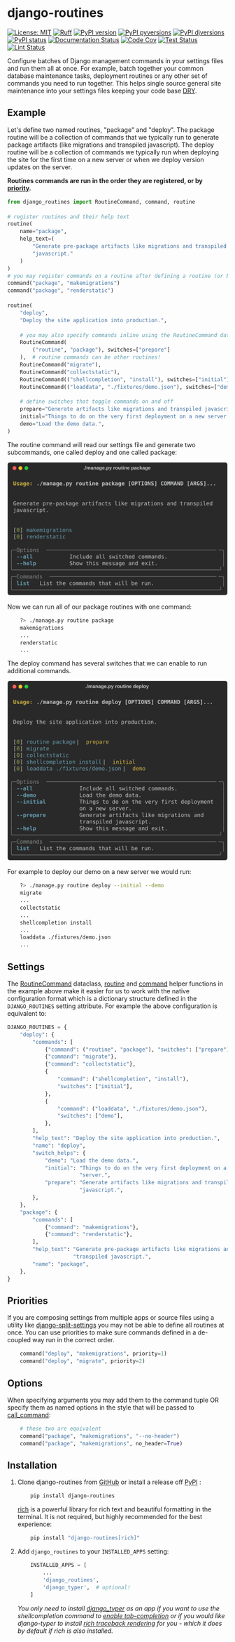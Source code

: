# django-routines


[![License: MIT](https://img.shields.io/badge/License-MIT-blue.svg)](https://opensource.org/licenses/MIT)
[![Ruff](https://img.shields.io/endpoint?url=https://raw.githubusercontent.com/astral-sh/ruff/main/assets/badge/v2.json)](https://github.com/astral-sh/ruff)
[![PyPI version](https://badge.fury.io/py/django-routines.svg)](https://pypi.python.org/pypi/django-routines/)
[![PyPI pyversions](https://img.shields.io/pypi/pyversions/django-routines.svg)](https://pypi.python.org/pypi/django-routines/)
[![PyPI djversions](https://img.shields.io/pypi/djversions/django-routines.svg)](https://pypi.org/project/django-routines/)
[![PyPI status](https://img.shields.io/pypi/status/django-routines.svg)](https://pypi.python.org/pypi/django-routines)
[![Documentation Status](https://readthedocs.org/projects/django-routines/badge/?version=latest)](http://django-routines.readthedocs.io/?badge=latest/)
[![Code Cov](https://codecov.io/gh/bckohan/django-routines/branch/main/graph/badge.svg?token=0IZOKN2DYL)](https://codecov.io/gh/bckohan/django-routines)
[![Test Status](https://github.com/bckohan/django-routines/workflows/test/badge.svg)](https://github.com/bckohan/django-routines/actions/workflows/test.yml)
[![Lint Status](https://github.com/bckohan/django-routines/workflows/lint/badge.svg)](https://github.com/bckohan/django-routines/actions/workflows/lint.yml)


Configure batches of Django management commands in your settings files and run them all at once.
For example, batch together your common database maintenance tasks, deployment routines or any
other set of commands you need to run together. This helps single source general site maintenance
into your settings files keeping your code base [DRY](https://en.wikipedia.org/wiki/Don%27t_repeat_yourself).

## Example

Let's define two named routines, "package" and "deploy". The package routine will be a collection
of commands that we typically run to generate package artifacts (like migrations and transpiled
javascript). The deploy routine will be a collection of commands we typically run when deploying
the site for the first time on a new server or when we deploy version updates on the server.

**Routines commands are run in the order they are registered, or by [priority](#priorities).**

```python
from django_routines import RoutineCommand, command, routine

# register routines and their help text
routine(
    name="package",
    help_text=(
        "Generate pre-package artifacts like migrations and transpiled "
        "javascript."
    )
)
# you may register commands on a routine after defining a routine (or before!)
command("package", "makemigrations")
command("package", "renderstatic")

routine(
    "deploy",
    "Deploy the site application into production.",

    # you may also specify commands inline using the RoutineCommand dataclass
    RoutineCommand(
        ("routine", "package"), switches=["prepare"]
    ),  # routine commands can be other routines!
    RoutineCommand("migrate"),
    RoutineCommand("collectstatic"),
    RoutineCommand(("shellcompletion", "install"), switches=["initial"]),
    RoutineCommand(("loaddata", "./fixtures/demo.json"), switches=["demo"]),

    # define switches that toggle commands on and off
    prepare="Generate artifacts like migrations and transpiled javascript.",
    initial="Things to do on the very first deployment on a new server.",
    demo="Load the demo data.",
)
```

The routine command will read our settings file and generate two subcommands, one called deploy and one called package:

![package](https://raw.githubusercontent.com/bckohan/django-routines/main/examples/package.svg)

Now we can run all of our package routines with one command:

```bash
    ?> ./manage.py routine package
    makemigrations
    ...
    renderstatic
    ...
```

The deploy command has several switches that we can enable to run additional commands.

![deploy](https://raw.githubusercontent.com/bckohan/django-routines/main/examples/deploy.svg)

For example to deploy our demo on a new server we would run:

```bash
    ?> ./manage.py routine deploy --initial --demo
    migrate
    ...
    collectstatic
    ...
    shellcompletion install
    ...
    loaddata ./fixtures/demo.json
    ...
```

## Settings

The [RoutineCommand](https://django-routines.readthedocs.io/en/latest/reference.html#django_routines.RoutineCommand) dataclass, [routine](https://django-routines.readthedocs.io/en/latest/reference.html#django_routines.routine) and [command](https://django-routines.readthedocs.io/en/latest/reference.html#django_routines.command) helper functions in the example above make it easier for us to work with the native configuration format which is a dictionary structure defined in the ``DJANGO_ROUTINES`` setting attribute. For example the above configuration is equivalent to:

```python
DJANGO_ROUTINES = {
    "deploy": {
        "commands": [
            {"command": ("routine", "package"), "switches": ["prepare"]},
            {"command": "migrate"},
            {"command": "collectstatic"},
            {
                "command": ("shellcompletion", "install"),
                "switches": ["initial"],
            },
            {
                "command": ("loaddata", "./fixtures/demo.json"),
                "switches": ["demo"],
            },
        ],
        "help_text": "Deploy the site application into production.",
        "name": "deploy",
        "switch_helps": {
            "demo": "Load the demo data.",
            "initial": "Things to do on the very first deployment on a new "
                       "server.",
            "prepare": "Generate artifacts like migrations and transpiled "
                       "javascript.",
        },
    },
    "package": {
        "commands": [
            {"command": "makemigrations"},
            {"command": "renderstatic"},
        ],
        "help_text": "Generate pre-package artifacts like migrations and "
                     "transpiled javascript.",
        "name": "package",
    },
}
```


## Priorities

If you are composing settings from multiple apps or source files using a utility like [django-split-settings](https://pypi.org/project/django-split-settings/) you may not be able to define all routines at once. You can use priorities to make sure commands defined in a de-coupled way run in the correct order.

```python
    command("deploy", "makemigrations", priority=1)
    command("deploy", "migrate", priority=2)
```

## Options

When specifying arguments you may add them to the command tuple OR specify them as named options in the style that will be passed to [call_command](https://docs.djangoproject.com/en/stable/ref/django-admin/#django.core.management.call_command):

```python
    # these two are equivalent
    command("package", "makemigrations", "--no-header")
    command("package", "makemigrations", no_header=True)
```


## Installation


1. Clone django-routines from [GitHub](https://github.com/bckohan/django-routines) or install a release off [PyPI](https://pypi.python.org/pypi/django-routines) :

    ```bash
        pip install django-routines
    ```

    [rich](https://rich.readthedocs.io/) is a powerful library for rich text and beautiful formatting in the terminal. It is not required, but highly recommended for the best experience:

    ```bash
        pip install "django-routines[rich]"
    ```


2. Add ``django_routines`` to your ``INSTALLED_APPS`` setting:

    ```python
        INSTALLED_APPS = [
            ...
            'django_routines',
            'django_typer',  # optional!
        ]
    ```

   *You only need to install [django_typer](https://github.com/bckohan/django-typer) as an app if you want to use the shellcompletion command to [enable tab-completion](https://django-typer.readthedocs.io/en/latest/shell_completion.html) or if you would like django-typer to install [rich traceback rendering](https://django-typer.readthedocs.io/en/latest/howto.html#configure-rich-stack-traces) for you - which it does by default if rich is also installed.*
